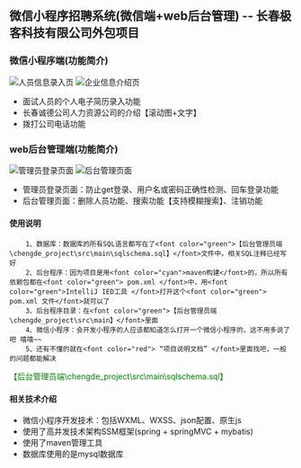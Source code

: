 ## 微信小程序招聘系统(微信端+web后台管理)  --  长春极客科技有限公司外包项目 
### 微信小程序端(功能简介)
![人员信息录入页](./doc/image/diagram.png)
![企业信息介绍页](./doc/image/diagram.png)
- 面试人员的个人电子简历录入功能
- 长春诚德公司人力资源公司的介绍【滚动图+文字】
- 拨打公司电话功能

### web后台管理端(功能简介)
![管理员登录页面](./doc/image/diagram.png)
![后台管理页面](./doc/image/diagram.png)
- 管理员登录页面：防止get登录、用户名或密码正确性检测、回车登录功能
- 后台管理页面：删除人员功能、搜索功能【支持模糊搜索】、注销功能

#### 使用说明
```
    1、数据库：数据库的所有SQL语言都写在了<font color="green">【后台管理员端\chengde_project\src\main\sqlschema.sql】</font>文件中，相关SQL注释已经写好
    2、后台程序：因为项目是用<font color="cyan">maven构建</font>的，所以所有依赖包都在<font color="green"> pom.xml </font>中，用<font color="green">IntelliJ IED工具 </font>打开这个<font color="green"> pom.xml 文件</font>就可以了
    3、后台程序目录：在<font color="green">【后台管理员端\chengde_project\src\main】</font>里面
    4、微信小程序：会开发小程序的人应该都知道怎么打开一个微信小程序的，这不用多说了吧 嘻嘻~~
    5、还有不懂的就在<font color="red"> “项目说明文档” </font>里面找吧，一般的问题都能解决
```
<font color="green">【后台管理员端\chengde_project\src\main\sqlschema.sql】</font>

#### 相关技术介绍
* 微信小程序开发技术：包括WXML、WXSS、json配置、原生js
* 使用了高并发技术架构SSM框架(spring + springMVC + mybatis)
* 使用了maven管理工具
* 数据库使用的是mysql数据库
